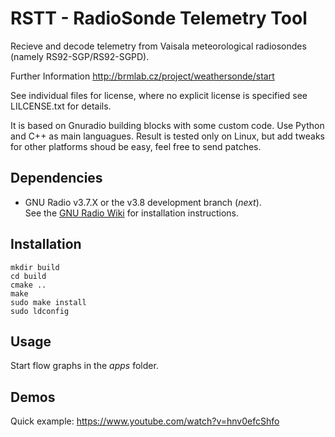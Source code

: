 # RSTT - RadioSonde Telemetry Tool

Recieve and decode telemetry from Vaisala meteorological radiosondes
(namely RS92-SGP/RS92-SGPD).

Further Information
http://brmlab.cz/project/weathersonde/start

See individual files for license, where no explicit license is specified
see LILCENSE.txt for details.

It is based on Gnuradio building blocks with some custom code.
Use Python and C++ as main languagues. Result is tested only on Linux,
but add tweaks for other platforms shoud be easy, feel free to send patches.


## Dependencies
- GNU Radio v3.7.X or the v3.8 development branch (*next*). <br> See the [GNU Radio Wiki](http://gnuradio.org/redmine/projects/gnuradio/wiki/InstallingGR) for installation instructions.

## Installation

```
mkdir build
cd build
cmake ..
make
sudo make install
sudo ldconfig
```


## Usage

Start flow graphs in the *apps* folder.


## Demos

Quick example:
https://www.youtube.com/watch?v=hnv0efcShfo
